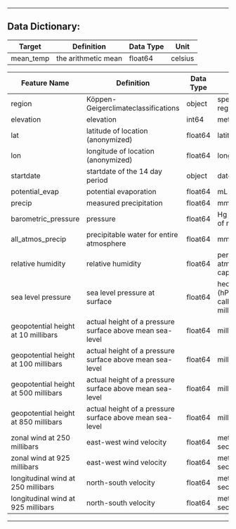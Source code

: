 ----
## Data Dictionary:
| Target | Definition | Data Type | Unit |
| ---- | ---- | ---- | ---- |
| mean_temp| the arithmetic mean | float64 | celsius |

| Feature Name | Definition | Data Type | Unit |
| ---- | ---- | ---- | ---- |
| region | Köppen-Geigerclimateclassifications | object | specified regions |
| elevation | elevation | int64 | meters |
| lat| latitude of location (anonymized) | float64 | latitude |
| lon | longitude of location (anonymized) | float64 | longitude |
| startdate | startdate of the 14 day period | object | dates |
| potential_evap| potential evaporation | float64 | mL |
| precip| measured precipitation | float64 | mm |
| barometric_pressure | pressure | float64 |Hg (inches of mercury) |
| all_atmos_precip | precipitable water for entire atmosphere | float64 | mm |
| relative humidity | relative humidity | float64 | percent of atmospheric capacity |
| sea level pressure | sea level pressure at surface | float64 | hectoPascals (hPa), also called millibars |
| geopotential height at 10 millibars | actual height of a pressure surface above mean sea-level | float64 | millibars |
| geopotential height at 100 millibars | actual height of a pressure surface above mean sea-level | float64 | millibars |
| geopotential height at 500 millibars | actual height of a pressure surface above mean sea-level | float64 | millibars |
| geopotential height at 850 millibars | actual height of a pressure surface above mean sea-level | float64 | millibars |
| zonal wind at 250 millibars | east-west wind velocity| float64 | meters per second |
| zonal wind at 925 millibars | east-west wind velocity | float64 | meters per second|
| longitudinal wind at 250 millibars | north-south velocity | float64 | meters per second|
| longitudinal wind at 925 millibars | north-south velocity | float64 |meters per second |

----